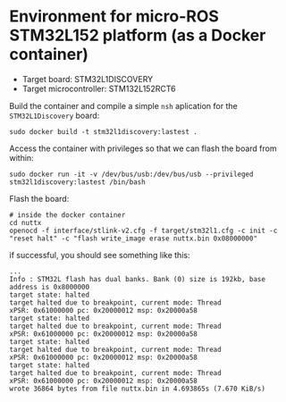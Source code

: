 # Environment for micro-ROS STM32L152 platform (as a Docker container)

- Target board: STM32L1DISCOVERY
- Target microcontroller: STM132L152RCT6

Build the container and compile a simple `nsh` aplication for the `STM32L1Discovery` board:
```
sudo docker build -t stm32l1discovery:lastest .
```
Access the container with privileges so that we can flash the board from within:
```
sudo docker run -it -v /dev/bus/usb:/dev/bus/usb --privileged stm32l1discovery:lastest /bin/bash
```
Flash the board:
```
# inside the docker container
cd nuttx
openocd -f interface/stlink-v2.cfg -f target/stm32l1.cfg -c init -c "reset halt" -c "flash write_image erase nuttx.bin 0x08000000"
```
if successful, you should see something like this:
```
...
Info : STM32L flash has dual banks. Bank (0) size is 192kb, base address is 0x8000000
target state: halted
target halted due to breakpoint, current mode: Thread 
xPSR: 0x61000000 pc: 0x20000012 msp: 0x20000a58
target state: halted
target halted due to breakpoint, current mode: Thread 
xPSR: 0x61000000 pc: 0x20000012 msp: 0x20000a58
target state: halted
target halted due to breakpoint, current mode: Thread 
xPSR: 0x61000000 pc: 0x20000012 msp: 0x20000a58
target state: halted
target halted due to breakpoint, current mode: Thread 
xPSR: 0x61000000 pc: 0x20000012 msp: 0x20000a58
wrote 36864 bytes from file nuttx.bin in 4.693865s (7.670 KiB/s)

```
